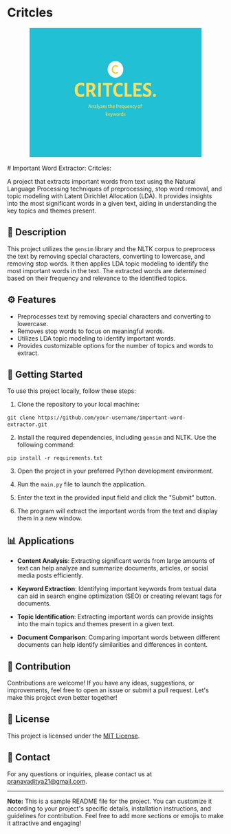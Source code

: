 # Critcles
<p align="center">
  <img src="https://github.com/NAVadi21/Critcles/blob/main/CRITCLES.jpg" alt="Project Logo" width="400" height="300">
</p>
# Important Word Extractor: Critcles:

A project that extracts important words from text using the Natural Language Processing techniques of preprocessing, stop word removal, and topic modeling with Latent Dirichlet Allocation (LDA). It provides insights into the most significant words in a given text, aiding in understanding the key topics and themes present.

## 📝 Description 

This project utilizes the `gensim` library and the NLTK corpus to preprocess the text by removing special characters, converting to lowercase, and removing stop words. It then applies LDA topic modeling to identify the most important words in the text. The extracted words are determined based on their frequency and relevance to the identified topics.
 
## ⚙️ Features

- Preprocesses text by removing special characters and converting to lowercase.
- Removes stop words to focus on meaningful words.
- Utilizes LDA topic modeling to identify important words.
- Provides customizable options for the number of topics and words to extract.

## 🚀 Getting Started

To use this project locally, follow these steps:

1. Clone the repository to your local machine:

```shell 
git clone https://github.com/your-username/important-word-extractor.git
```

2. Install the required dependencies, including `gensim` and NLTK. Use the following command:

```shell
pip install -r requirements.txt
```

3. Open the project in your preferred Python development environment.

4. Run the `main.py` file to launch the application.

5. Enter the text in the provided input field and click the "Submit" button.

6. The program will extract the important words from the text and display them in a new window.

## 📊 Applications

- **Content Analysis**: Extracting significant words from large amounts of text can help analyze and summarize documents, articles, or social media posts efficiently.

- **Keyword Extraction**: Identifying important keywords from textual data can aid in search engine optimization (SEO) or creating relevant tags for documents.

- **Topic Identification**: Extracting important words can provide insights into the main topics and themes present in a given text.

- **Document Comparison**: Comparing important words between different documents can help identify similarities and differences in content.


## 🤝 Contribution

Contributions are welcome! If you have any ideas, suggestions, or improvements, feel free to open an issue or submit a pull request. Let's make this project even better together!


## 📜 License

This project is licensed under the [MIT License](LICENSE).

## 📧 Contact

For any questions or inquiries, please contact us at pranavaditya21@gmail.com.

---

**Note:** This is a sample README file for the project. You can customize it according to your project's specific details, installation instructions, and guidelines for contribution. Feel free to add more sections or emojis to make it attractive and engaging!

